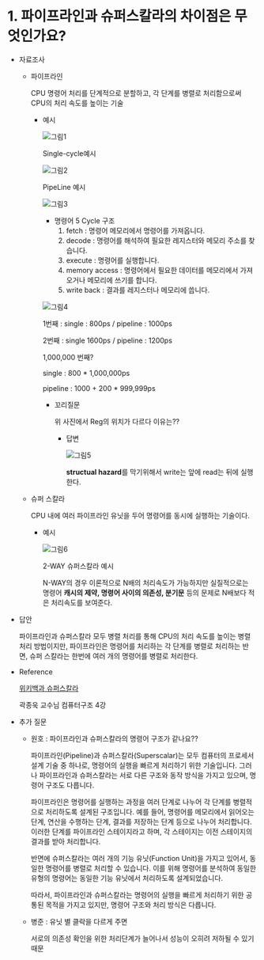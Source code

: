 # 1. 파이프라인과 슈퍼스칼라의 차이점은 무엇인가요?

- 자료조사
    - 파이프라인
        
        CPU 명령어 처리를 단계적으로 분할하고, 각 단계를 병렬로 처리함으로써 CPU의 처리 속도를 높이는 기술
        
        - 예시
            
            ![그림1](https://github.com/HmDol/CS_interview_Study/blob/main/os%26computer_structure/img/pipeline_ex1.png)
            
            Single-cycle예시
            
            ![그림2](https://github.com/HmDol/CS_interview_Study/blob/main/os%26computer_structure/img/pipeline_ex2.png)
            
            PipeLine 예시
            
            ![그림3](https://github.com/HmDol/CS_interview_Study/blob/main/os%26computer_structure/img/5cycle_set.png)
            
            - 명령어 5 Cycle 구조
                1. fetch : 명령어 메모리에서 명령어를 가져옵니다.
                2. decode : 명령어를 해석하여 필요한 레지스터와 메모리 주소를 찾습니다.
                3. execute : 명령어를 실행합니다.
                4. memory access : 명령어에서 필요한 데이터를 메모리에서 가져오거나 메모리에 쓰기를 합니다.
                5. write back : 결과를 레지스터나 메모리에 씁니다.
            
            ![그림4](https://github.com/HmDol/CS_interview_Study/blob/main/os%26computer_structure/img/single_vs_pipeline.png)
            
            1번째 : single : 800ps / pipeline : 1000ps
            
            2번째 : single 1600ps / pipeline : 1200ps
            
            1,000,000 번째?
            
            single : 800 * 1,000,000ps
            
            pipeline : 1000 + 200 * 999,999ps
            
            - 꼬리질문
                
                위 사진에서 Reg의 위치가 다르다 이유는??
                
                - 답변
                    
                    ![그림5](https://github.com/HmDol/CS_interview_Study/blob/main/os%26computer_structure/img/structual_hazard_ex.png)
                    
                    **structual hazard**를 막기위해서 write는 앞에 read는 뒤에 실행한다.
                    
    - 슈퍼 스칼라
        
        CPU 내에 여러 파이프라인 유닛을 두어 명령어를 동시에 실행하는 기술이다. 
        
        - 예시
            
            ![그림6](https://github.com/HmDol/CS_interview_Study/blob/main/os%26computer_structure/img/superscalar.png)
            
            2-WAY 슈퍼스칼라 예시
            
            N-WAY의 경우 이론적으로 N배의 처리속도가 가능하지만 실질적으로는 명령어 **캐시의 제약, 명령어 사이의 의존성, 분기문** 등의 문제로 N배보다 적은 처리속도를 보여준다.
            
- 답안
    
    파이프라인과 슈퍼스칼라 모두 병렬 처리를 통해 CPU의 처리 속도를 높이는 병렬처리 방법이지만, 파이프라인은 명령어를 처리하는 각 단계를 병렬로 처리하는 반면, 슈퍼 스칼라는 한번에 여러 개의 명령어를 병렬로 처리한다.
    
- Reference
    
    [위키백과 슈퍼스칼라](https://ko.wikipedia.org/wiki/%EC%8A%88%ED%8D%BC%EC%8A%A4%EC%B9%BC%EB%9D%BC)
    
    곽종욱 교수님 컴퓨터구조 4강
    
- 추가 질문
    - 원호 : 파이프라인과 슈퍼스칼라의 명령어 구조가 같나요??
        
        파이프라인(Pipeline)과 슈퍼스칼라(Superscalar)는 모두 컴퓨터의 프로세서 설계 기술 중 하나로, 명령어의 실행을 빠르게 처리하기 위한 기술입니다. 그러나 파이프라인과 슈퍼스칼라는 서로 다른 구조와 동작 방식을 가지고 있으며, 명령어 구조도 다릅니다.
        
        파이프라인은 명령어를 실행하는 과정을 여러 단계로 나누어 각 단계를 병렬적으로 처리하도록 설계된 구조입니다. 예를 들어, 명령어를 메모리에서 읽어오는 단계, 연산을 수행하는 단계, 결과를 저장하는 단계 등으로 나누어 처리합니다. 이러한 단계를 파이프라인 스테이지라고 하며, 각 스테이지는 이전 스테이지의 결과를 받아 처리합니다.
        
        반면에 슈퍼스칼라는 여러 개의 기능 유닛(Function Unit)을 가지고 있어서, 동일한 명령어를 병렬로 처리할 수 있습니다. 이를 위해 명령어를 분석하여 동일한 유형의 명령어는 동일한 기능 유닛에서 처리하도록 설계되었습니다.
        
        따라서, 파이프라인과 슈퍼스칼라는 명령어의 실행을 빠르게 처리하기 위한 공통된 목적을 가지고 있지만, 명령어 구조와 처리 방식은 다릅니다.
        
    - 병준 : 유닛 별 클락을 다르게 주면
        
        서로의 의존성 확인을 위한 처리단계가 늘어나서 성능이 오히려 저하될 수 있기 때문